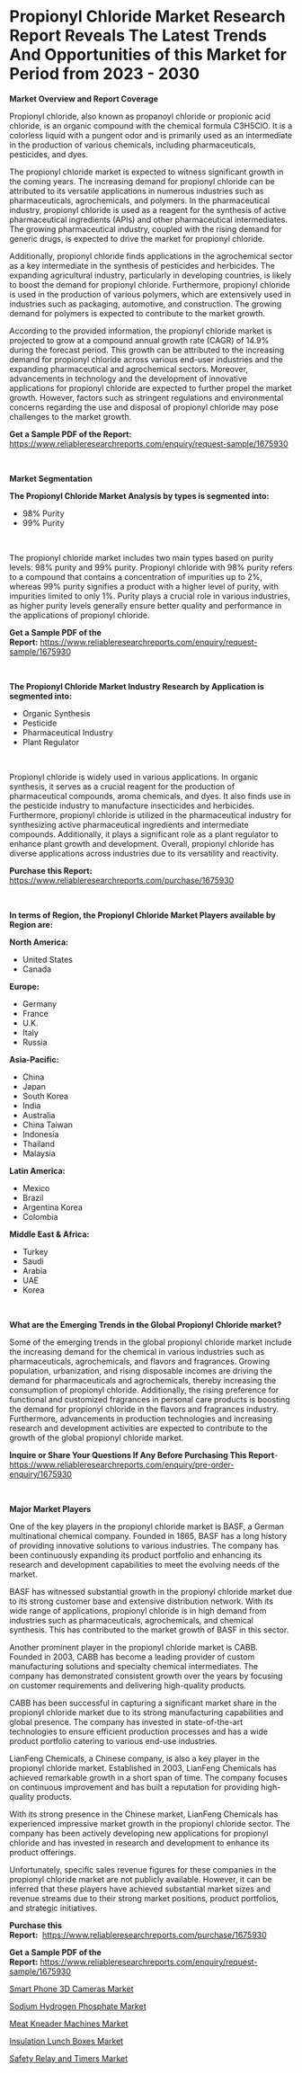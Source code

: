 <p><h1>Propionyl Chloride Market Research Report Reveals The Latest Trends And Opportunities of this Market for Period from 2023 - 2030</h1></p><p><strong>Market Overview and Report Coverage</strong></p>
<p><p>Propionyl chloride, also known as propanoyl chloride or propionic acid chloride, is an organic compound with the chemical formula C3H5ClO. It is a colorless liquid with a pungent odor and is primarily used as an intermediate in the production of various chemicals, including pharmaceuticals, pesticides, and dyes.</p><p>The propionyl chloride market is expected to witness significant growth in the coming years. The increasing demand for propionyl chloride can be attributed to its versatile applications in numerous industries such as pharmaceuticals, agrochemicals, and polymers. In the pharmaceutical industry, propionyl chloride is used as a reagent for the synthesis of active pharmaceutical ingredients (APIs) and other pharmaceutical intermediates. The growing pharmaceutical industry, coupled with the rising demand for generic drugs, is expected to drive the market for propionyl chloride.</p><p>Additionally, propionyl chloride finds applications in the agrochemical sector as a key intermediate in the synthesis of pesticides and herbicides. The expanding agricultural industry, particularly in developing countries, is likely to boost the demand for propionyl chloride. Furthermore, propionyl chloride is used in the production of various polymers, which are extensively used in industries such as packaging, automotive, and construction. The growing demand for polymers is expected to contribute to the market growth.</p><p>According to the provided information, the propionyl chloride market is projected to grow at a compound annual growth rate (CAGR) of 14.9% during the forecast period. This growth can be attributed to the increasing demand for propionyl chloride across various end-user industries and the expanding pharmaceutical and agrochemical sectors. Moreover, advancements in technology and the development of innovative applications for propionyl chloride are expected to further propel the market growth. However, factors such as stringent regulations and environmental concerns regarding the use and disposal of propionyl chloride may pose challenges to the market growth.</p></p>
<p><strong>Get a Sample PDF of the Report:</strong> <a href="https://www.reliableresearchreports.com/enquiry/request-sample/1675930">https://www.reliableresearchreports.com/enquiry/request-sample/1675930</a></p>
<p>&nbsp;</p>
<p><strong>Market Segmentation</strong></p>
<p><strong>The Propionyl Chloride Market Analysis by types is segmented into:</strong></p>
<p><ul><li>98% Purity</li><li>99% Purity</li></ul></p>
<p>&nbsp;</p>
<p><p>The propionyl chloride market includes two main types based on purity levels: 98% purity and 99% purity. Propionyl chloride with 98% purity refers to a compound that contains a concentration of impurities up to 2%, whereas 99% purity signifies a product with a higher level of purity, with impurities limited to only 1%. Purity plays a crucial role in various industries, as higher purity levels generally ensure better quality and performance in the applications of propionyl chloride.</p></p>
<p><strong>Get a Sample PDF of the Report:</strong>&nbsp;<a href="https://www.reliableresearchreports.com/enquiry/request-sample/1675930">https://www.reliableresearchreports.com/enquiry/request-sample/1675930</a></p>
<p>&nbsp;</p>
<p><strong>The Propionyl Chloride Market Industry Research by Application is segmented into:</strong></p>
<p><ul><li>Organic Synthesis</li><li>Pesticide</li><li>Pharmaceutical Industry</li><li>Plant Regulator</li></ul></p>
<p>&nbsp;</p>
<p><p>Propionyl chloride is widely used in various applications. In organic synthesis, it serves as a crucial reagent for the production of pharmaceutical compounds, aroma chemicals, and dyes. It also finds use in the pesticide industry to manufacture insecticides and herbicides. Furthermore, propionyl chloride is utilized in the pharmaceutical industry for synthesizing active pharmaceutical ingredients and intermediate compounds. Additionally, it plays a significant role as a plant regulator to enhance plant growth and development. Overall, propionyl chloride has diverse applications across industries due to its versatility and reactivity.</p></p>
<p><strong>Purchase this Report:</strong>&nbsp; <a href="https://www.reliableresearchreports.com/purchase/1675930">https://www.reliableresearchreports.com/purchase/1675930</a></p>
<p>&nbsp;</p>
<p><strong>In terms of Region, the Propionyl Chloride Market Players available by Region are:</strong></p>
<p>
    <p> <strong> North America: </strong>
        <ul>
            <li>United States</li>
            <li>Canada</li>
        </ul>
        </p> 
    <p> <strong> Europe: </strong>
        <ul>
            <li>Germany</li>
            <li>France</li>
            <li>U.K.</li>
            <li>Italy</li>
            <li>Russia</li>
        </ul>
        </p> 
    <p> <strong> Asia-Pacific: </strong>
        <ul>
            <li>China</li>
            <li>Japan</li>
            <li>South Korea</li>
            <li>India</li>
            <li>Australia</li>
            <li>China Taiwan</li>
            <li>Indonesia</li>
            <li>Thailand</li>
            <li>Malaysia</li>
        </ul>
        </p> 
    <p> <strong> Latin America: </strong>
        <ul>
            <li>Mexico</li>
            <li>Brazil</li>
            <li>Argentina Korea</li>
            <li>Colombia</li>
        </ul>
        </p> 
    <p> <strong> Middle East & Africa: </strong>
        <ul>
            <li>Turkey</li>
            <li>Saudi</li>
            <li>Arabia</li>
            <li>UAE</li>
            <li>Korea</li>
        </ul>
    </p>
    </p>
<p>&nbsp;</p>
<p><strong>What are the Emerging Trends in the Global Propionyl Chloride market?</strong></p>
<p><p>Some of the emerging trends in the global propionyl chloride market include the increasing demand for the chemical in various industries such as pharmaceuticals, agrochemicals, and flavors and fragrances. Growing population, urbanization, and rising disposable incomes are driving the demand for pharmaceuticals and agrochemicals, thereby increasing the consumption of propionyl chloride. Additionally, the rising preference for functional and customized fragrances in personal care products is boosting the demand for propionyl chloride in the flavors and fragrances industry. Furthermore, advancements in production technologies and increasing research and development activities are expected to contribute to the growth of the global propionyl chloride market.</p></p>
<p><strong>Inquire or Share Your Questions If Any Before Purchasing This Report</strong>- <a href="https://www.reliableresearchreports.com/enquiry/pre-order-enquiry/1675930">https://www.reliableresearchreports.com/enquiry/pre-order-enquiry/1675930</a></p>
<p>&nbsp;</p>
<p><strong>Major Market Players</strong></p>
<p><p>One of the key players in the propionyl chloride market is BASF, a German multinational chemical company. Founded in 1865, BASF has a long history of providing innovative solutions to various industries. The company has been continuously expanding its product portfolio and enhancing its research and development capabilities to meet the evolving needs of the market.</p><p>BASF has witnessed substantial growth in the propionyl chloride market due to its strong customer base and extensive distribution network. With its wide range of applications, propionyl chloride is in high demand from industries such as pharmaceuticals, agrochemicals, and chemical synthesis. This has contributed to the market growth of BASF in this sector.</p><p>Another prominent player in the propionyl chloride market is CABB. Founded in 2003, CABB has become a leading provider of custom manufacturing solutions and specialty chemical intermediates. The company has demonstrated consistent growth over the years by focusing on customer requirements and delivering high-quality products.</p><p>CABB has been successful in capturing a significant market share in the propionyl chloride market due to its strong manufacturing capabilities and global presence. The company has invested in state-of-the-art technologies to ensure efficient production processes and has a wide product portfolio catering to various end-use industries.</p><p>LianFeng Chemicals, a Chinese company, is also a key player in the propionyl chloride market. Established in 2003, LianFeng Chemicals has achieved remarkable growth in a short span of time. The company focuses on continuous improvement and has built a reputation for providing high-quality products.</p><p>With its strong presence in the Chinese market, LianFeng Chemicals has experienced impressive market growth in the propionyl chloride sector. The company has been actively developing new applications for propionyl chloride and has invested in research and development to enhance its product offerings.</p><p>Unfortunately, specific sales revenue figures for these companies in the propionyl chloride market are not publicly available. However, it can be inferred that these players have achieved substantial market sizes and revenue streams due to their strong market positions, product portfolios, and strategic initiatives.</p></p>
<p><strong>Purchase this Report:</strong>&nbsp;&nbsp;<a href="https://www.reliableresearchreports.com/purchase/1675930">https://www.reliableresearchreports.com/purchase/1675930</a></p>
<p></p>
<p><strong>Get a Sample PDF of the Report:</strong>&nbsp;<a href="https://www.reliableresearchreports.com/enquiry/request-sample/1675930">https://www.reliableresearchreports.com/enquiry/request-sample/1675930</a></p>
<p><p><a href="https://medium.com/@stoneernser2023/smart-phone-3d-cameras-market-outlook-industry-overview-and-forecast-2023-to-2030-37adadf37df1">Smart Phone 3D Cameras Market</a></p><p><a href="https://github.com/NorbertYates/Market-Research-Report-List-2/blob/main/sodium-hydrogen-phosphate-market.md">Sodium Hydrogen Phosphate Market</a></p><p><a href="https://medium.com/@madelynhowe/analyzing-meat-kneader-machines-market-global-industry-perspective-and-forecast-2023-to-2030-3f043b73e9cb">Meat Kneader Machines Market</a></p><p><a href="https://medium.com/@joycelucas56/insulation-lunch-boxes-market-the-key-to-successful-business-strategy-forecast-till-2030-ed40469511a0">Insulation Lunch Boxes Market</a></p><p><a href="https://medium.com/@rachaelward34/safety-relay-and-timers-market-analysis-its-cagr-market-segmentation-and-global-industry-overview-d354e6e0cdf6">Safety Relay and Timers Market</a></p></p>